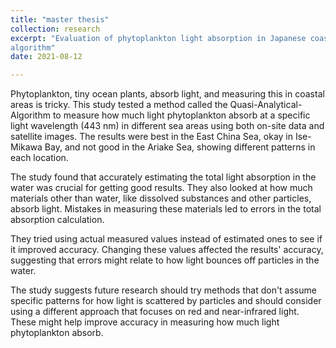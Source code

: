 ```yaml
---
title: "master thesis"
collection: research
excerpt: "Evaluation of phytoplankton light absorption in Japanese coastal waters derived from quasi-analytical
algorithm"
date: 2021-08-12

---
```


Phytoplankton, tiny ocean plants, absorb light, and measuring this in coastal areas is tricky. This study tested a method called the Quasi-Analytical-Algorithm to measure how much light phytoplankton absorb at a specific light wavelength (443 nm) in different sea areas using both on-site data and satellite images. The results were best in the East China Sea, okay in Ise-Mikawa Bay, and not good in the Ariake Sea, showing different patterns in each location.

The study found that accurately estimating the total light absorption in the water was crucial for getting good results. They also looked at how much materials other than water, like dissolved substances and other particles, absorb light. Mistakes in measuring these materials led to errors in the total absorption calculation.

They tried using actual measured values instead of estimated ones to see if it improved accuracy. Changing these values affected the results' accuracy, suggesting that errors might relate to how light bounces off particles in the water.

The study suggests future research should try methods that don't assume specific patterns for how light is scattered by particles and should consider using a different approach that focuses on red and near-infrared light. These might help improve accuracy in measuring how much light phytoplankton absorb.

